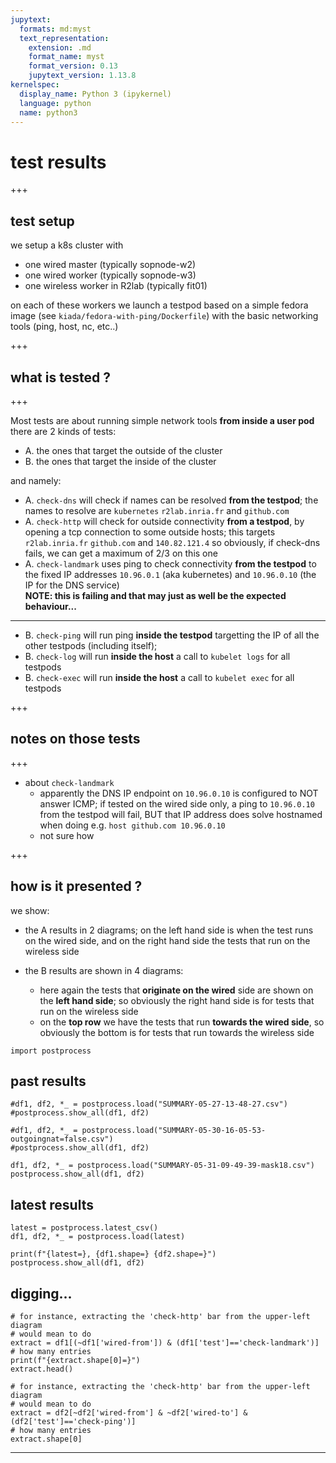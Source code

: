 ```yaml
---
jupytext:
  formats: md:myst
  text_representation:
    extension: .md
    format_name: myst
    format_version: 0.13
    jupytext_version: 1.13.8
kernelspec:
  display_name: Python 3 (ipykernel)
  language: python
  name: python3
---
```


# test results

+++

## test setup

we setup a k8s cluster with

* one wired master (typically sopnode-w2)
* one wired worker (typically sopnode-w3)
* one wireless worker in R2lab (typically fit01)

on each of these workers we launch a testpod based on a simple fedora image (see `kiada/fedora-with-ping/Dockerfile`) with the basic networking tools (ping, host, nc, etc..)

+++

## what is tested ?

+++

Most tests are about running simple network tools **from inside a user pod**  
there are 2 kinds of tests:

* A. the ones that target the outside of the cluster
* B. the ones that target the inside of the cluster

and namely:

* A. `check-dns` will check if names can be resolved **from the testpod**; the names to resolve are `kubernetes` `r2lab.inria.fr` and `github.com`
* A. `check-http` will check for outside connectivity **from a testpod**, by opening a tcp connection to some outside hosts; this targets `r2lab.inria.fr` `github.com` and `140.82.121.4` so obviously, if check-dns fails, we can get a maximum of 2/3 on this one
* A. `check-landmark` uses ping to check connectivity **from the testpod** to the fixed IP addresses `10.96.0.1` (aka kubernetes) and `10.96.0.10` (the IP for the DNS service)  
  **NOTE: this is failing and that may just as well be the expected behaviour...**

*** 

* B. `check-ping` will run ping **inside the testpod** targetting the IP of all the other testpods (including itself); 
* B. `check-log` will run **inside the host** a call to `kubelet logs` for all testpods
* B. `check-exec` will run **inside the host** a call to `kubelet exec` for all testpods

+++

## notes on those tests

+++

* about `check-landmark`
  * apparently the DNS IP endpoint on `10.96.0.10` is configured to NOT answer ICMP; if tested on the wired side only, a ping to `10.96.0.10` from the testpod will fail, BUT that IP address does solve hostnamed when doing e.g. `host github.com 10.96.0.10`
  * not sure how 

+++

## how is it presented ?

we show:

* the A results in 2 diagrams; on the left hand side is when the test runs on the wired side, and on the right hand side the tests that run on the wireless side

* the B results are shown in 4 diagrams:
  * here again the tests that **originate on the wired** side are shown on the **left hand side**; so obviously the right hand side is for tests that run on the wireless side
  * on the **top row** we have the tests that run **towards the wired side**, so obviously the bottom is for tests that run towards the wireless side

```{code-cell} ipython3
import postprocess
```

## past results

```{code-cell} ipython3
#df1, df2, *_ = postprocess.load("SUMMARY-05-27-13-48-27.csv")
#postprocess.show_all(df1, df2)
```

```{code-cell} ipython3
#df1, df2, *_ = postprocess.load("SUMMARY-05-30-16-05-53-outgoingnat=false.csv")
#postprocess.show_all(df1, df2)
```

```{code-cell} ipython3
df1, df2, *_ = postprocess.load("SUMMARY-05-31-09-49-39-mask18.csv")
postprocess.show_all(df1, df2)
```

## latest results

```{code-cell} ipython3
latest = postprocess.latest_csv()
df1, df2, *_ = postprocess.load(latest)

print(f"{latest=}, {df1.shape=} {df2.shape=}")
postprocess.show_all(df1, df2)
```

## digging...

```{code-cell} ipython3
# for instance, extracting the 'check-http' bar from the upper-left diagram
# would mean to do
extract = df1[(~df1['wired-from']) & (df1['test']=='check-landmark')]
# how many entries
print(f"{extract.shape[0]=}")
extract.head()
```

```{code-cell} ipython3
# for instance, extracting the 'check-http' bar from the upper-left diagram
# would mean to do
extract = df2[~df2['wired-from'] & ~df2['wired-to'] & (df2['test']=='check-ping')]
# how many entries
extract.shape[0]
```

****
